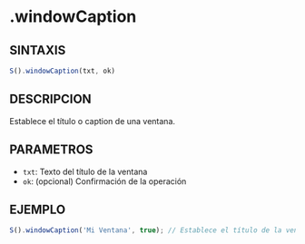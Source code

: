 # .windowCaption

## SINTAXIS
```javascript
S().windowCaption(txt, ok)
```

## DESCRIPCION
Establece el título o caption de una ventana.

## PARAMETROS
- `txt`: Texto del título de la ventana
- `ok`: (opcional) Confirmación de la operación

## EJEMPLO
```javascript
S().windowCaption('Mi Ventana', true); // Establece el título de la ventana
```